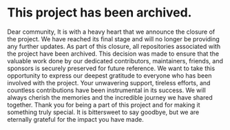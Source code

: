 # This project has been archived. 

Dear community,
It is with a heavy heart that we announce the closure of the project. We have reached its final stage and will no longer be providing any further updates. As part of this closure, all repositories associated with the project have been archived. This decision was made to ensure that the valuable work done by our dedicated contributors, maintainers, friends, and sponsors is securely preserved for future reference.
We want to take this opportunity to express our deepest gratitude to everyone who has been involved with the project. Your unwavering support, tireless efforts, and countless contributions have been instrumental in its success. We will always cherish the memories and the incredible journey we have shared together.
Thank you for being a part of this project and for making it something truly special. It is bittersweet to say goodbye, but we are eternally grateful for the impact you have made.
